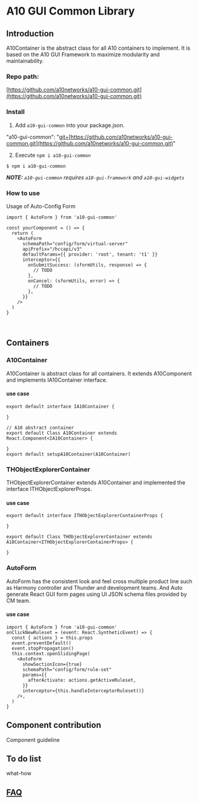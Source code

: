 # A10 GUI Common Library

## Introduction <a id="introduction"></a>

A10Container is the abstract class for all A10 containers to implement. It is based on the A10 GUI Framework to maximize modularity and maintainability. 

### Repo path: 

[https://github.com/a10networks/a10-gui-common.git](https://github.com/a10networks/a10-gui-common.git)

### Install

 1. Add `a10-gui-common` into your package.json.

  "a10-gui-common": "[git+](https://git.a10networks.com:8443/projects/GUINEXT/repos/a10-gui-common/null)[https://github.com/a10networks/a10-gui-common.git](https://github.com/a10networks/a10-gui-common.git)"

2. Execute `npm i a10-gui-common` 

 `$ npm i a10-gui-common`

 _**NOTE:** `a10-gui-common` requires `a10-gui-framework` and `a10-gui-widgets`_

### How to use

Usage of Auto-Config Form

```text
import { AutoForm } from 'a10-gui-common'

const yourComponent = () => {
  return (
    <AutoForm
      schemaPath="config/form/virtual-server"
      apiPrefix="/hccapi/v3"
      defaultParams={{ provider: 'root', tenant: 't1' }}
      interceptor={{
        onSubmitSuccess: (sformUtils, response) => {
          // TODO
        },
        onCancel: (sformUtils, error) => {
          // TODO
        },
      }}
    />
  )
}
```

​

## Containers

### A10Container

 A10Container is abstract class for all containers. It extends A10Component and implements IA10Container interface.

#### use case

```text
export default interface IA10Container {

}

// A10 abstract container
export default Class A10Container extends React.Component<IA10Container> {

}
export default setupA10Container(A10Container)

```

### THObjectExplorerContainer

THObjectExplorerContainer extends A10Container and implemented the interface ITHObjectExplorerProps.

#### use case

```text
export default interface ITHObjectExplorerContainerProps {

}

export default Class THObjectExplorerContainer extends A10Container<ITHObjectExplorerContainerProps> {

}
```

### AutoForm

AutoForm has the consistent look and feel cross multiple product line such as Harmony controller and Thunder and development teams. And Auto generate React GUI form pages using UI JSON schema files provided by CM team.

#### use case

```text
import { AutoForm } from 'a10-gui-common'
onClickNewRuleset = (event: React.SyntheticEvent) => {
  const { actions } = this.props
  event.preventDefault()
  event.stopPropagation()
  this.context.openSlidingPage(
    <AutoForm
      showSectionIcon={true}
      schemaPath="config/form/rule-set"
      params={{
        afterActivate: actions.getActiveRuleset,
      }}
      interceptor={this.handleInterceptorRuleset()}
    />,
  )
}
```

## Component contribution

Component guideline





## To do list

what-how



## ​[FAQ](https://a10-gui.gitbook.io/ugf/faq/a10-gui-framework)​ <a id="faq"></a>

